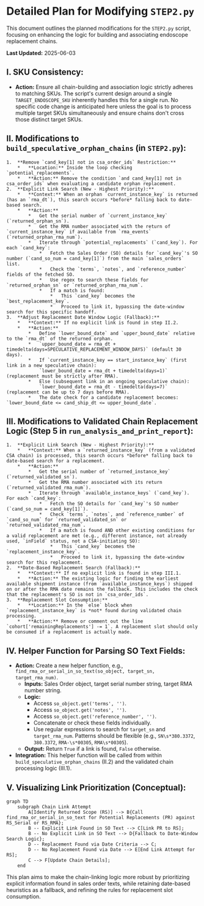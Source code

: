 # Detailed Plan for Modifying `STEP2.py`

This document outlines the planned modifications for the `STEP2.py` script, focusing on enhancing the logic for building and associating endoscope replacement chains.

**Last Updated:** 2025-06-03

## I. SKU Consistency:
*   **Action:** Ensure all chain-building and association logic strictly adheres to matching SKUs. The script's current design around a single `TARGET_ENDOSCOPE_SKU` inherently handles this for a single run. No specific code change is anticipated here unless the goal is to process multiple target SKUs simultaneously and ensure chains don't cross those distinct target SKUs.

## II. Modifications to `build_speculative_orphan_chains` (in `STEP2.py`):
    1.  **Remove `cand_key[1] not in csa_order_ids` Restriction:**
        *   **Location:** Inside the loop checking `potential_replacements`.
        *   **Action:** Remove the condition `and cand_key[1] not in csa_order_ids` when evaluating a candidate orphan replacement.
    2.  **Explicit Link Search (New - Highest Priority):**
        *   **Context:** When an orphan `current_instance_key` is returned (has an `rma_dt`), this search occurs *before* falling back to date-based search.
        *   **Action:**
            *   Get the serial number of `current_instance_key` (`returned_orphan_sn`).
            *   Get the RMA number associated with the return of `current_instance_key` if available from `rma_events` (`returned_orphan_rma_num`).
            *   Iterate through `potential_replacements` (`cand_key`). For each `cand_key`:
                *   Fetch the Sales Order (SO) details for `cand_key`'s SO number (`cand_so_num = cand_key[1]`) from the main `sales_orders` list.
                *   Check the `terms`, `notes`, and `reference_number` fields of the fetched SO.
                *   Use regex to search these fields for `returned_orphan_sn` or `returned_orphan_rma_num`.
                *   If a match is found:
                    *   This `cand_key` becomes the `best_replacement_key`.
                    *   Proceed to link it, bypassing the date-window search for this specific handoff.
    3.  **Adjust Replacement Date Window Logic (Fallback):**
        *   **Context:** If no explicit link is found in step II.2.
        *   **Action:**
            *   Define `lower_bound_date` and `upper_bound_date` relative to the `rma_dt` of the returned orphan.
            *   `upper_bound_date = rma_dt + timedelta(days=SPECULATIVE_REPLACEMENT_WINDOW_DAYS)` (default 30 days).
            *   If `current_instance_key == start_instance_key` (first link in a new speculative chain):
                `lower_bound_date = rma_dt + timedelta(days=1)` (replacement must be strictly after RMA).
            *   Else (subsequent link in an ongoing speculative chain):
                `lower_bound_date = rma_dt - timedelta(days=7)` (replacement can be up to 7 days before RMA).
            *   The date check for a candidate replacement becomes: `lower_bound_date <= cand_ship_dt <= upper_bound_date`.

## III. Modifications to Validated Chain Replacement Logic (Step 5 in `run_analysis_and_print_report`):
    1.  **Explicit Link Search (New - Highest Priority):**
        *   **Context:** When a `returned_instance_key` (from a validated CSA chain) is processed, this search occurs *before* falling back to date-based search for a replacement.
        *   **Action:**
            *   Get the serial number of `returned_instance_key` (`returned_validated_sn`).
            *   Get the RMA number associated with its return (`returned_validated_rma_num`).
            *   Iterate through `available_instance_keys` (`cand_key`). For each `cand_key`:
                *   Fetch the SO details for `cand_key`'s SO number (`cand_so_num = cand_key[1]`).
                *   Check `terms`, `notes`, and `reference_number` of `cand_so_num` for `returned_validated_sn` or `returned_validated_rma_num`.
                *   If a match is found AND other existing conditions for a valid replacement are met (e.g., different instance, not already used, `inField` status, not a CSA-initiating SO):
                    *   This `cand_key` becomes the `replacement_instance_key`.
                    *   Proceed to link it, bypassing the date-window search for this replacement.
    2.  **Date-Based Replacement Search (Fallback):**
        *   **Context:** If no explicit link is found in step III.1.
        *   **Action:** The existing logic for finding the earliest available shipment instance (from `available_instance_keys`) shipped on or after the RMA date remains the fallback. This includes the check that the replacement's SO is not in `csa_order_ids`.
    3.  **Replacement Slot Consumption:**
        *   **Location:** In the `else` block when `replacement_instance_key` is *not* found during validated chain processing.
        *   **Action:** Remove or comment out the line `cohort['remainingReplacements'] -= 1`. A replacement slot should only be consumed if a replacement is actually made.

## IV. Helper Function for Parsing SO Text Fields:
*   **Action:** Create a new helper function, e.g., `find_rma_or_serial_in_so_text(so_object, target_sn, target_rma_num)`.
    *   **Inputs:** Sales Order object, target serial number string, target RMA number string.
    *   **Logic:**
        *   Access `so_object.get('terms', '')`.
        *   Access `so_object.get('notes', '')`.
        *   Access `so_object.get('reference_number', '')`.
        *   Concatenate or check these fields individually.
        *   Use regular expressions to search for `target_sn` and `target_rma_num`. Patterns should be flexible (e.g., `SN\s*380.3372`, `380.3372`, `RMA-\s*00305`, `RMA\s*00305`).
    *   **Output:** Return `True` if a link is found, `False` otherwise.
*   **Integration:** This helper function will be called from within `build_speculative_orphan_chains` (II.2) and the validated chain processing logic (III.1).

## V. Visualizing Link Prioritization (Conceptual):

```mermaid
graph TD
    subgraph Chain Link Attempt
        A[Identify Returned Scope (RS)] --> B{Call find_rma_or_serial_in_so_text for Potential Replacements (PR) against RS_Serial or RS_RMA};
        B -- Explicit Link Found in SO Text --> C[Link PR to RS];
        B -- No Explicit Link in SO Text --> D{Fallback to Date-Window Search Logic};
        D -- Replacement Found via Date Criteria --> C;
        D -- No Replacement Found via Date --> E[End Link Attempt for RS];
        C --> F[Update Chain Details];
    end
```

This plan aims to make the chain-linking logic more robust by prioritizing explicit information found in sales order texts, while retaining date-based heuristics as a fallback, and refining the rules for replacement slot consumption.